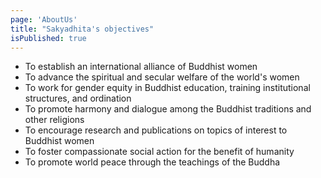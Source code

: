 ```yaml
---
page: 'AboutUs'
title: "Sakyadhita's objectives"
isPublished: true
---
```


* To establish an international alliance of Buddhist women
* To advance the spiritual and secular welfare of the world's women
* To work for gender equity in Buddhist education, training institutional structures, and ordination
* To promote harmony and dialogue among the Buddhist traditions and other religions
* To encourage research and publications on topics of interest to Buddhist women
* To foster compassionate social action for the benefit of humanity
* To promote world peace through the teachings of the Buddha
